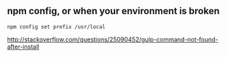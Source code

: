 ## npm config, or when your environment is broken

```
npm config set prefix /usr/local
```

http://stackoverflow.com/questions/25090452/gulp-command-not-found-after-install
